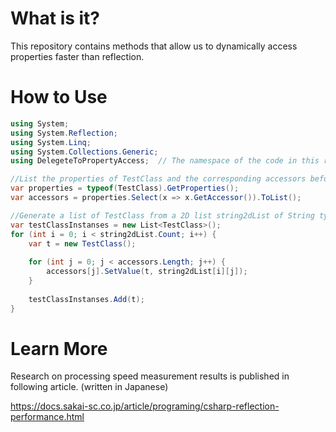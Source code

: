 # What is it?
This repository contains methods that allow us to dynamically access properties faster than reflection.

# How to Use
```C#
using System;
using System.Reflection;
using System.Linq;
using System.Collections.Generic;
using DelegeteToPropertyAccess;  // The namespace of the code in this repository.

//List the properties of TestClass and the corresponding accessors before the instantiation loop process.
var properties = typeof(TestClass).GetProperties();
var accessors = properties.Select(x => x.GetAccessor()).ToList();

//Generate a list of TestClass from a 2D list string2dList of String type that is the material loop
var testClassInstanses = new List<TestClass>();
for (int i = 0; i < string2dList.Count; i++) {
    var t = new TestClass();
    
    for (int j = 0; j < accessors.Length; j++) {
        accessors[j].SetValue(t, string2dList[i][j]);
    }
    
    testClassInstanses.Add(t);
}
```

# Learn More
Research on processing speed measurement results is published in following article. (written in Japanese)

https://docs.sakai-sc.co.jp/article/programing/csharp-reflection-performance.html

